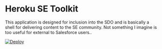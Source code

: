 # Heroku SE Toolkit

This application is designed for inclusion into the SDO and is basically a shell for delivering content to the SE community. 
Not something I imagine is too useful for external to Salesforce users..

[![Deploy](https://www.herokucdn.com/deploy/button.svg)](https://heroku.com/deploy)